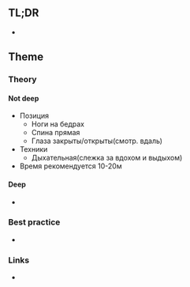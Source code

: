 ## TL;DR
- 

## Theme
### Theory
#### Not deep
- Позиция
	- Ноги на бедрах
	- Спина прямая
	- Глаза закрыты/открыты(смотр. вдаль)
- Техники
	- Дыхательная(слежка за вдохом и выдыхом)
- Время рекомендуется 10-20м

#### Deep
- 

### Best practice
- 

### Links
- []()